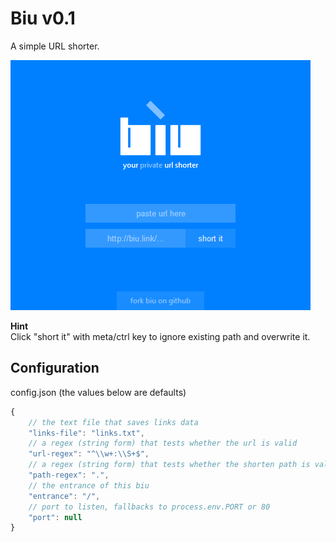 ﻿# Biu v0.1

A simple URL shorter.

![biu screenshot](/images/screenshot.png?raw=true)

**Hint**  
Click "short it" with meta/ctrl key to ignore existing path and overwrite it.

## Configuration

config.json (the values below are defaults)

```javascript
{
	// the text file that saves links data
	"links-file": "links.txt",
	// a regex (string form) that tests whether the url is valid
	"url-regex": "^\\w+:\\S+$",
	// a regex (string form) that tests whether the shorten path is valid
	"path-regex": ".",
	// the entrance of this biu
	"entrance": "/",
	// port to listen, fallbacks to process.env.PORT or 80
	"port": null
}
```